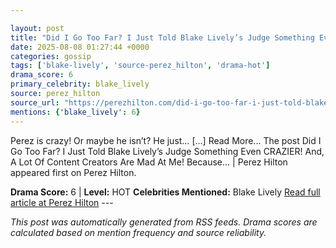 ```yaml
---

layout: post
title: "Did I Go Too Far? I Just Told Blake Lively’s Judge Something Even CRAZIER! And, A Lot Of Content Creators Are Mad At Me! Because... | Perez Hilton"
date: 2025-08-08 01:27:44 +0000
categories: gossip
tags: ['blake-lively', 'source-perez_hilton', 'drama-hot']
drama_score: 6
primary_celebrity: blake_lively
source: perez_hilton
source_url: "https://perezhilton.com/did-i-go-too-far-i-just-told-blake-livelys-judge-something-even-crazier-and-a-lot-of-content-creators-are-mad-at-me-because-perez-hilton/"
mentions: {'blake_lively': 6}
---
```


Perez is crazy! Or maybe he isn’t? He just… [...] Read More... The post Did I Go Too Far? I Just Told Blake Lively’s Judge Something Even CRAZIER! And, A Lot Of Content Creators Are Mad At Me! Because... | Perez Hilton appeared first on Perez Hilton.

**Drama Score:** 6 | **Level:** HOT **Celebrities Mentioned:** Blake Lively [Read full article at Perez Hilton](https://perezhilton.com/did-i-go-too-far-i-just-told-blake-livelys-judge-something-even-crazier-and-a-lot-of-content-creators-are-mad-at-me-because-perez-hilton/) --- 

*This post was automatically generated from RSS feeds. Drama scores are calculated based on mention frequency and source reliability.*